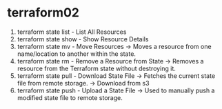 # terraform02

1. terraform state list - List All Resources
2. terraform state show - Show Resource Details
3. terraform state mv - Move Resources
-> Moves a resource from one name/location to another within the state.
4. terraform state rm - Remove a Resource from State
-> Removes a resource from the Terraform state without destroying it.
5. terraform state pull - Download State File
-> Fetches the current state file from remote storage.
-> Download from s3
6. terraform state push - Upload a State File
-> Used to manually push a modified state file to remote storage.